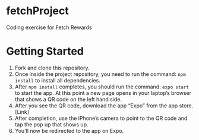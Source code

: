 # fetchProject
Coding exercise for Fetch Rewards

# Getting Started
1. Fork and clone this repository.
2. Once inside the project repository, you need to run the command: `npm install`
to install all dependencies.
3. After `npm install` completes, you should run the command: `expo start` to start
the app. At this point a new page opens in your laptop’s browser that shows a
QR code on the left hand side.
4. After you see the QR code, download the app “Expo” from the app store. [Link]
5. After completion, use the iPhone’s camera to point to the QR code and tap the
pop up that shows up.
7. You'll now be redirected to the app on Expo.
